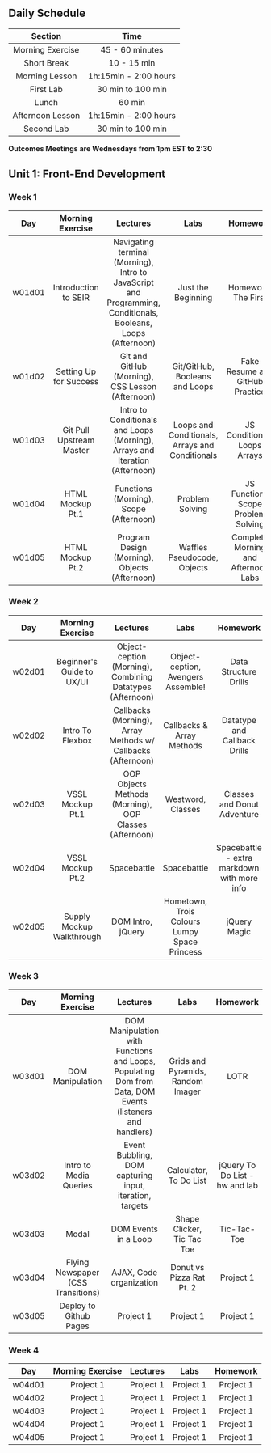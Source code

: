 ## Daily Schedule

| Section | Time |
|:--:|:---------:|
| Morning Exercise | 45 - 60 minutes |
| Short Break | 10 - 15 min |
| Morning Lesson | 1h:15min - 2:00 hours |
| First Lab | 30 min to 100 min |
| Lunch | 60 min |
| Afternoon Lesson | 1h:15min - 2:00 hours |
| Second Lab | 30 min to 100 min |

**Outcomes Meetings are Wednesdays from 1pm EST to 2:30**

## Unit 1: Front-End Development

### Week 1
| Day | Morning Exercise | Lectures | Labs | Homework |
|:---:|:-----------:|:-------:|:-----------:|:-----------:|
| w01d01 | Introduction to SEIR | Navigating terminal (Morning), Intro to JavaScript and Programming, Conditionals, Booleans, Loops (Afternoon) | Just the Beginning | Homework, The First |
| w01d02 | Setting Up for Success | Git and GitHub (Morning), CSS Lesson (Afternoon) | Git/GitHub, Booleans and Loops | Fake Resume and GitHub Practice |
| w01d03 | Git Pull Upstream Master | Intro to Conditionals and Loops (Morning), Arrays and Iteration (Afternoon) | Loops and Conditionals, Arrays and Conditionals | JS Conditionals Loops Arrays |
| w01d04 | HTML Mockup Pt.1 | Functions (Morning), Scope (Afternoon) | Problem Solving | JS Functions Scope Problem Solving |
| w01d05 | HTML Mockup Pt.2 | Program Design (Morning), Objects (Afternoon) | Waffles Pseudocode, Objects | Complete Morning and Afternoon Labs |

### Week 2
| Day | Morning Exercise | Lectures | Labs | Homework |
|:---:|:-----------:|:-------:|:-----------:|:-----------:|
| w02d01 | Beginner's Guide to UX/UI | Object-ception (Morning), Combining Datatypes (Afternoon) | Object-ception, Avengers Assemble! | Data Structure Drills |
| w02d02 | Intro To Flexbox | Callbacks (Morning), Array Methods w/ Callbacks (Afternoon) | Callbacks & Array Methods | Datatype and Callback Drills |
| w02d03 | VSSL Mockup Pt.1 | OOP Objects Methods (Morning), OOP Classes (Afternoon) | Westword, Classes | Classes and Donut Adventure |
| w02d04 | VSSL Mockup Pt.2 | Spacebattle | Spacebattle | Spacebattle - extra markdown with more info |
| w02d05 | Supply Mockup Walkthrough | DOM Intro, jQuery | Hometown, Trois Colours Lumpy Space Princess | jQuery Magic |

### Week 3
| Day | Morning Exercise | Lectures | Labs | Homework |
|:---:|:-----------:|:-------:|:-----------:|:-----------:|
| w03d01 | DOM Manipulation | DOM Manipulation with Functions and Loops, Populating Dom from Data, DOM Events (listeners and handlers) | Grids and Pyramids, Random Imager | LOTR |
| w03d02 | Intro to Media Queries | Event Bubbling, DOM capturing input, iteration, targets | Calculator, To Do List | jQuery To Do List - hw and lab |
| w03d03 | Modal | DOM Events in a Loop | Shape Clicker, Tic Tac Toe | Tic-Tac-Toe |
| w03d04 | Flying Newspaper (CSS Transitions) | AJAX, Code organization | Donut vs Pizza Rat Pt. 2 | Project 1 |
| w03d05 | Deploy to Github Pages | Project 1 | Project 1 | Project 1 |

### Week 4
| Day | Morning Exercise | Lectures | Labs | Homework |
|:---:|:-----------:|:-------:|:-----------:|:-----------:|
| w04d01 | Project 1 | Project 1 | Project 1 | Project 1 |
| w04d02 | Project 1 | Project 1 | Project 1 | Project 1 |
| w04d03 | Project 1 | Project 1 | Project 1 | Project 1 |
| w04d04 | Project 1 | Project 1 | Project 1 | Project 1 |
| w04d05 | Project 1 | Project 1 | Project 1 | Project 1 |